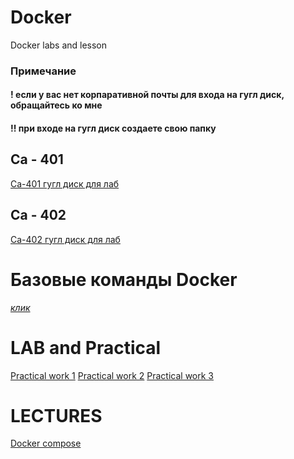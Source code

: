 # Docker
Docker labs and lesson

### Примечание
#### ! если у вас нет корпаративной почты для входа на гугл диск, обращайтесь ко мне
#### !! при входе на гугл диск создаете свою папку

## Са - 401
<a href="https://drive.google.com/drive/folders/1mN5OM5pfREXWDH9WPd1ixKB8RQdXa4CS?usp=sharing">Са-401  гугл диск для лаб<a/>

## Са - 402
<a href="https://drive.google.com/drive/folders/1f_I11UIiC3LyvDPlKrBInkPH3zLUmce3?usp=sharing">Са-402 гугл диск для лаб<a/>

# Базовые команды Docker

<a href="https://github.com/sSleepq/Docker/blob/051fdcd7e64953febff0d11deebd065877b1e1b3/Main%20info/Base%20docker%20command.md" >*клик*</a>

# LAB and Practical
<a href="Main info/lab_pr/pr1.md">Practical work 1</a>
<a href="Main info/lab_pr/Лаб2/L2.md">Practical work 2</a>
<a href="Main info/lab_pr/Лаб3/README.MD">Practical work 3</a>
# LECTURES
<a href="Main info/lectures/Docker-compose.md">Docker compose</a>